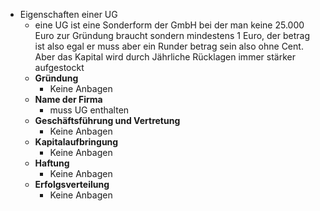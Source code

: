- Eigenschaften einer UG
	- eine UG ist eine Sonderform der GmbH bei der man keine 25.000 Euro zur Gründung braucht sondern mindestens 1 Euro, der betrag ist also egal er muss aber ein Runder betrag sein also ohne Cent. Aber das Kapital wird durch Jährliche Rücklagen immer stärker aufgestockt
	- **Gründung**
		- Keine Anbagen
	- **Name der Firma**
		- muss UG enthalten
	- **Geschäftsführung und Vertretung**
		- Keine Anbagen
	- **Kapitalaufbringung**
		- Keine Anbagen
	- **Haftung**
		- Keine Anbagen
	- **Erfolgsverteilung**
		- Keine Anbagen